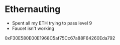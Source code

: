 # Ethernauting
- Spent all my ETH trying to pass level 9
- Faucet isn't working

0xF30E580E00E1968C5af75Cc67a88F64260Eda792
